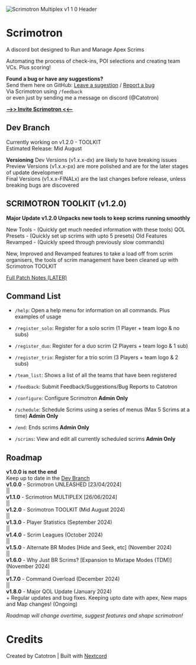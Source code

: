 ![Scrimotron Multiplex v1 1 0 Header](https://github.com/CatotronExists/Scrimotron/assets/101963814/0a189bae-4d3b-4496-bb03-ff0be482436f)
# Scrimotron
A discord bot designed to Run and Manage Apex Scrims

Automating the process of check-ins, POI selections and creating team VCs. Plus scoring!

**Found a bug or have any suggestions?**\
Send them here on GitHub: [Leave a sugestion](https://github.com/CatotronExists/Scrimotron/issues/new?assignees=&labels=&projects=&template=feature_request.md&title=%5BSuggestion%5D) / [Report a bug](https://github.com/CatotronExists/Scrimotron/issues/new?assignees=&labels=&projects=&template=bug_report.md&title=%5BBug%5D)\
Via Scrimotron using `/feedback`\
or even just by sending me a message on discord (@Catotron)

[**-->> Invite Scrimotron <<--**](https://discord.com/oauth2/authorize?client_id=1165565006763536445&permissions=8&scope=bot+applications.commands)

## Dev Branch
Currently working on v1.2.0 - TOOLKIT\
Estimated Release: Mid August

**Versioning**
Dev Versions (v1.x.x-dx) are likely to have breaking issues\
Preview Versions (v1.x.x-px) are more polished and are for the later stages of update development\
Final Versions (v1.x.x-FINALx) are the last changes before release, unless breaking bugs are discovered

## SCRIMOTRON TOOLKIT (v1.2.0)
**Major Update v1.2.0 Unpacks new tools to keep scrims running smoothly**

New Tools - (Quickly get much needed information with these tools)
QOL Presets - (Quickly set up scrims with upto 5 presets)
Old Features Revamped - (Quickly speed through previously slow commands)

New, Improved and Revamped features to take a load off from scrim organisers, the tools of scrim management have been cleaned up with Scrimotron TOOLKIT

[Full Patch Notes (LATER)](https://github.com/CatotronExists/Scrimotron/releases/tag/v1.2.0)

## Command List
- `/help`: Open a help menu for information on all commands. Plus examples of usage
- `/register_solo`: Register for a solo scrim (1 Player + team logo & no subs)
- `/register_duo`: Register for a duo scrim (2 Players + team logo & 1 sub)
- `/register_trio`: Register for a trio scrim (3 Players + team logo & 2 subs)
- `/team_list`: Shows a list of all the teams that have been registered
- `/feedback`: Submit Feedback/Suggestions/Bug Reports to Catotron

- `/configure`: Configure Scrimotron **Admin Only**
- `/schedule`: Schedule Scrims using a series of menus (Max 5 Scrims at a time) **Admin Only**
- `/end`: Ends scrims **Admin Only**
- `/scrims`: View and edit all currently scheduled scrims **Admin Only**

## Roadmap
**v1.0.0 is not the end**\
Keep up to date in the [Dev Branch](https://github.com/CatotronExists/Scrimotron/tree/dev)\
**v1.0.0** - Scrimotron UNLEASHED [23/04/2024]\
||\
**v1.1.0** - Scrimotron MULTIPLEX [26/06/2024]\
||\
**v1.2.0** - Scrimotron TOOLKIT (Mid August 2024)\
||\
**v1.3.0** - Player Statistics (September 2024)\
||\
**v1.4.0** - Scrim Leagues (October 2024)\
||\
**v1.5.0** - Alternate BR Modes [Hide and Seek, etc] (November 2024)\
||\
**v1.6.0** - Why Just BR Scrims? [Expansion to Mixtape Modes (TDM)] (November 2024)\
||\
**v1.7.0** - Command Overload (December 2024)\
||\
**v1.8.0** - Major QOL Update (January 2024)\
\+ Regular updates and bug fixes. Keeping upto date with apex, New maps and Map changes! (Ongoing)

*Roadmap will change overtime, suggest features and shape scrimotron!*

# Credits
Created by Catotron | Built with [Nextcord](https://github.com/nextcord/nextcord)